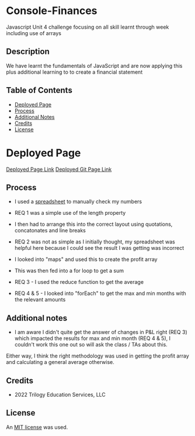 # Console-Finances
Javascript Unit 4 challenge focusing on all skill learnt through week including use of arrays 


## Description
We have learnt the fundamentals of JavaScript and are now applying this plus additional learning to to create a financial statement


## Table of Contents

* [Deployed Page](#deployed-page)
* [Process](#process)
* [Additional Notes](#additional-notes)
* [Credits](#credits)
* [License](#license)

# Deployed Page

[Deployed Page Link](..)
[Deployed Git Page Link](..) 

## Process

* I used a [spreadsheet](/Console-Finances/images/Number-check.png) to manually check my numbers 

* REQ 1 was a simple use of the length property

* I then had to arrange this into the correct layout using quotations, concatonates and line breaks

* REQ 2 was not as simple as I initially thought, my spreadsheet was helpful here because I could see the result I was getting was incorrect

* I looked into "maps" and used this to create the profit array

* This was then fed into a for loop to get a sum

* REQ 3 - I used the reduce function to get the average

* REQ 4 & 5 - I looked into "forEach" to get the max and min months with the relevant amounts

## Additional notes

* I am aware I didn't quite get the answer of changes in P&L right (REQ 3) which impacted the results for max and min month (REQ 4 & 5), I couldn't work this one out so will ask the class / TAs about this. 

Either way, I think the right methodology was used in getting the profit array and calculating a general average otherwise.

## Credits 
* 2022 Trilogy Education Services, LLC

## License

An [MIT license](https://choosealicense.com/licenses/mit/) was used.